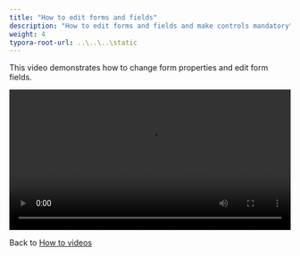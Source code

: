 ```yaml
---
title: "How to edit forms and fields"
description: "How to edit forms and fields and make controls mandatory"
weight: 4
typora-root-url: ..\..\..\static
---
```


This video demonstrates how to change form properties and edit form fields.

<video width="100%" style="width:100%" controls>
  <source src="/videos/editfields_inuse.mp4">
    Your browser does not support the video tag.
    </source>
</video>



Back to [How to videos](../)